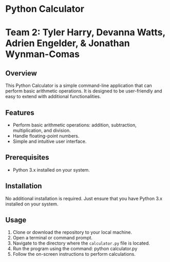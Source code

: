 
# Python Calculator

# Team 2: Tyler Harry, Devanna Watts, Adrien Engelder, & Jonathan Wynman-Comas
## Overview

This Python Calculator is a simple command-line application that can perform basic arithmetic operations. It is designed to be user-friendly and easy to extend with additional functionalities.

## Features

- Perform basic arithmetic operations: addition, subtraction, multiplication, and division.
- Handle floating-point numbers.
- Simple and intuitive user interface.

## Prerequisites

- Python 3.x installed on your system.

## Installation

No additional installation is required. Just ensure that you have Python 3.x installed on your system.

## Usage

1. Clone or download the repository to your local machine.
2. Open a terminal or command prompt.
3. Navigate to the directory where the `calculator.py` file is located.
4. Run the program using the command: python calculator.py
5. Follow the on-screen instructions to perform calculations.
